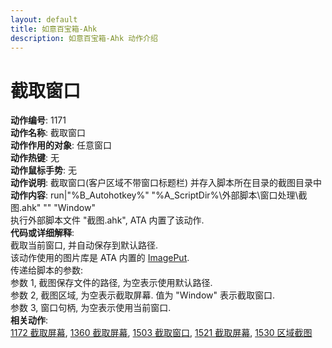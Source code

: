 ```yaml
---
layout: default
title: 如意百宝箱-Ahk
description: 如意百宝箱-Ahk 动作介绍
---
```

<link rel="stylesheet" href="../actions/css/atom-one-light.min.css">
<script src="../actions/js/highlight.min.js"></script>
<script>hljs.highlightAll();</script>

# [](#header-2) 截取窗口
**动作编号**: 1171  
**动作名称**: 截取窗口  
**动作作用的对象**: 任意窗口  
**动作热键**: 无  
**动作鼠标手势**: 无  
**动作说明**: 截取窗口(客户区域不带窗口标题栏) 并存入脚本所在目录的截图目录中  
**动作内容**: run|"%B_Autohotkey%" "%A_ScriptDir%\外部脚本\窗口处理\截图.ahk" "" "Window"  
执行外部脚本文件 "截图.ahk", ATA 内置了该动作.  
**代码或详细解释**:  
截取当前窗口, 并自动保存到默认路径.  
该动作使用的图片库是 ATA 内置的 [ImagePut](https://github.com/iseahound/ImagePut).  
传递给脚本的参数:  
参数 1, 截图保存文件的路径, 为空表示使用默认路径.  
参数 2, 截图区域, 为空表示截取屏幕. 值为 "Window" 表示截取窗口.  
参数 3, 窗口句柄, 为空表示使用当前窗口.  
**相关动作**:  
[1172 截取屏幕](1172.md), [1360 截取屏幕](1360.md), [1503 截取窗口](1503.md), [1521 截取屏幕](1521.md), [1530 区域截图](1530.md)